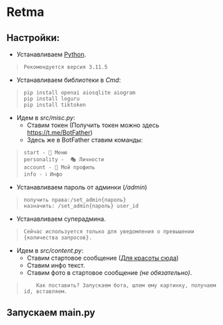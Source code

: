# Retma
## Настройки:

- Устанавливаем [Python](https://www.python.org/downloads/release/python-3115/).
>     Рекомендуется версия 3.11.5 
- Устанавливаем библиотеки в *Cmd*:
>     pip install openai aiosqlite aiogram
>     pip install loguru
>     pip install tiktoken
- Идем в *src/misc.py*:
  - Ставим токен (Получить токен можно здесь https://t.me/BotFather)
  - Здесь же в BotFather cтавим команды:
>     start - 🚀 Меню
>     personality -  🎭 Личности
>     account - 👤 Мой профиль
>     info - ℹ️ Инфо
  - Устанавливаем пароль от админки (*/admin*)
>     получить права:/set_admin{пароль}
>     назначить: /set_admin{пароль} user_id
  - Устанавливаем суперадмина.
>     Сейчас используется только для уведомления о превышении {количества запросов}.
- Идем в *src/content.py*:
  - Ставим стартовое сообщение ([Для красоты сюда](https://core.telegram.org/bots/api#html-style))
  - Ставим инфо текст.
  - Ставим фото в стартовое сообщение *(не обязательно)*. 
>         Как поставить? Запускаем бота, шлем ему картинку, получаем id, вставляем.
## Запускаем main.py
    
    
